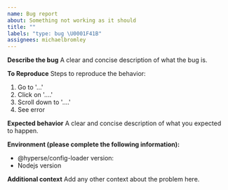```yaml
---
name: Bug report
about: Something not working as it should
title: ""
labels: "type: bug \U0001F41B"
assignees: michaelbromley
---
```


**Describe the bug**
A clear and concise description of what the bug is.

**To Reproduce**
Steps to reproduce the behavior:

1. Go to '...'
2. Click on '....'
3. Scroll down to '....'
4. See error

**Expected behavior**
A clear and concise description of what you expected to happen.

**Environment (please complete the following information):**

- @hyperse/config-loader version:
- Nodejs version

**Additional context**
Add any other context about the problem here.
